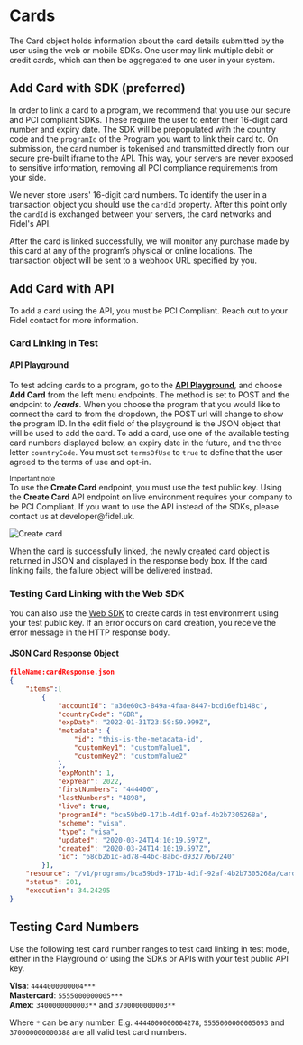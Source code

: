 # Cards
The Card object holds information about the card details submitted by the user using the web or mobile SDKs. One user may link multiple debit or credit cards, which can then be aggregated to one user in your system.

## Add Card with SDK (preferred)

In order to link a card to a program, we recommend that you use our secure and PCI compliant SDKs. These require the user to enter their 16-digit card number and expiry date.  The SDK will be prepopulated with the country code and the `programId` of the Program you want to link their card to. On submission, the card number is tokenised and transmitted directly from our secure pre-built iframe to the API. This way, your servers are never exposed to sensitive information, removing all PCI compliance requirements from your side.

We never store users' 16-digit card numbers. To identify the user in a transaction object you should use the `cardId` property. After this point only the `cardId` is exchanged between your servers, the card networks and Fidel's API.

After the card is linked successfully, we will monitor any purchase made by this card at any of the program’s physical or online locations. The transaction object will be sent to a webhook URL specified by you.

## Add Card with API

To add a card using the API, you must be PCI Compliant.  Reach out to your Fidel contact for more information.

### Card Linking in Test

#### API Playground
To test adding cards to a program, go to the [**API Playground**](https://dashboard.fidel.uk/playground), and choose **Add Card** from the left menu endpoints.  The method is set to POST and the endpoint to **_/cards_**.  When you choose the program that you would like to connect the card to from the dropdown, the POST url will change to show the program ID.  In the edit field of the playground is the JSON object that will be used to add the card. To add a card, use one of the available testing card numbers displayed below, an expiry date in the future, and the three letter `countryCode`. You must set `termsOfUse` to `true` to define that the user agreed to the terms of use and opt-in. 

<div class="info-box">
    <small>Important note</small><br/>
    To use the <strong>Create Card</strong> endpoint, you must use the test public key. Using the <strong>Create Card</strong> API endpoint on live environment requires your company to be PCI Compliant. If you want to use the API instead of the SDKs, please contact us at developer@fidel.uk.
</div>

![Create card](https://docs.fidel.uk/assets/images/create-card.png "Create card")

When the card is successfully linked, the newly created card object is returned in JSON and displayed in the response body box. If the card linking fails, the failure object will be delivered instead.  

### Testing Card Linking with the Web SDK

You can also use the [Web SDK](/web-sdk) to create cards in test environment using your test public key. If an error occurs on card creation, you receive the error message in the HTTP response body.

#### JSON Card Response Object

```json
fileName:cardResponse.json
{
    "items":[
        {
            "accountId": "a3de60c3-849a-4faa-8447-bcd16efb148c",
            "countryCode": "GBR",
            "expDate": "2022-01-31T23:59:59.999Z",
            "metadata": {
                "id": "this-is-the-metadata-id",
                "customKey1": "customValue1",
                "customKey2": "customValue2"
            },
            "expMonth": 1,
            "expYear": 2022,
            "firstNumbers": "444400",
            "lastNumbers": "4898",
            "live": true,
            "programId": "bca59bd9-171b-4d1f-92af-4b2b7305268a",
            "scheme": "visa",
            "type": "visa",
            "updated": "2020-03-24T14:10:19.597Z",
            "created": "2020-03-24T14:10:19.597Z",
            "id": "68cb2b1c-ad78-44bc-8abc-d93277667240"
        }],
    "resource": "/v1/programs/bca59bd9-171b-4d1f-92af-4b2b7305268a/cards",
    "status": 201,
    "execution": 34.24295
}
```

## Testing Card Numbers

Use the following test card number ranges to test card linking in test mode, either in the Playground or using the SDKs or APIs with your test public API key.

**Visa**: `4444000000004***`  
**Mastercard**: `5555000000005***`  
**Amex**: `3400000000003**` and `3700000000003**`

Where `*` can be any number. E.g. `4444000000004278`, `5555000000005093` and `370000000000388` are all valid test card numbers.

